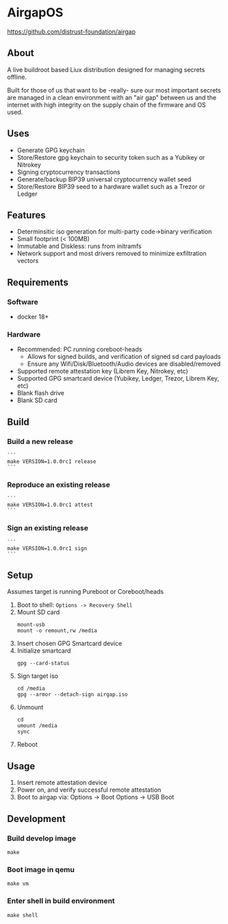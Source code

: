 # AirgapOS #

<https://github.com/distrust-foundation/airgap>

## About ##

A live buildroot based Liux distribution designed for managing secrets offline.

Built for those of us that want to be -really- sure our most important secrets
are managed in a clean environment with an "air gap" between us and the
internet with high integrity on the supply chain of the firmware and OS used.

## Uses ##
 * Generate GPG keychain
 * Store/Restore gpg keychain to security token such as a Yubikey or Nitrokey
 * Signing cryptocurrency transactions
 * Generate/backup BIP39 universal cryptocurrency wallet seed
 * Store/Restore BIP39 seed to a hardware wallet such as a Trezor or Ledger

## Features ##
 * Determinsitic iso generation for multi-party code->binary verification
 * Small footprint (< 100MB)
 * Immutable and Diskless: runs from initramfs
 * Network support and most drivers removed to minimize exfiltration vectors

## Requirements ##

### Software ###

* docker 18+

### Hardware ###

* Recommended: PC running coreboot-heads
  * Allows for signed builds, and verification of signed sd card payloads
  * Ensure any Wifi/Disk/Bluetooth/Audio devices are disabled/removed
* Supported remote attestation key (Librem Key, Nitrokey, etc)
* Supported GPG smartcard device (Yubikey, Ledger, Trezor, Librem Key, etc)
* Blank flash drive
* Blank SD card

## Build ##

### Build a new release

    ```
    make VERSION=1.0.0rc1 release
    ```

### Reproduce an existing release

    ```
    make VERSION=1.0.0rc1 attest
    ```

### Sign an existing release

    ```
    make VERSION=1.0.0rc1 sign
    ```

## Setup ##

Assumes target is running Pureboot or Coreboot/heads

1. Boot to shell: ```Options -> Recovery Shell```
2. Mount SD card
	```
	mount-usb
	mount -o remount,rw /media
	```
3. Insert chosen GPG Smartcard device
4. Initialize smartcard
	```
	gpg --card-status
	```
5. Sign target iso
	```
	cd /media
	gpg --armor --detach-sign airgap.iso
	```
6. Unmount
	```
	cd
	umount /media
	sync
	```
7. Reboot

## Usage ##

1. Insert remote attestation device
2. Power on, and verify successful remote attestation
3. Boot to airgap via: Options -> Boot Options -> USB Boot

## Development ##

### Build develop image
```
make
```

### Boot image in qemu
```
make vm
```

### Enter shell in build environment
```
make shell
```
